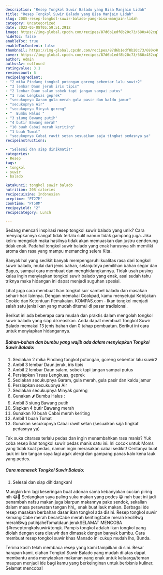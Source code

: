 ```yaml
---
description: "Resep Tongkol Suwir Balado yang Bisa Manjain Lidah"
title: "Resep Tongkol Suwir Balado yang Bisa Manjain Lidah"
slug: 2085-resep-tongkol-suwir-balado-yang-bisa-manjain-lidah
category: Uncategorized
date: 2022-05-08T05:59:51.291Z
image: https://img-global.cpcdn.com/recipes/87d6b1edf8b20c73/680x482cq70/tongkol-suwir-balado-foto-resep-utama.jpg
hideToc: false
enableToc: true
enableTocContent: false
thumbnail: https://img-global.cpcdn.com/recipes/87d6b1edf8b20c73/680x482cq70/tongkol-suwir-balado-foto-resep-utama.jpg
cover: https://img-global.cpcdn.com/recipes/87d6b1edf8b20c73/680x482cq70/tongkol-suwir-balado-foto-resep-utama.jpg
author: Admin
authorAv: notfound
ratingvalue: 3.1
reviewcount: 6
recipeingredient:
- "2 mika Pindang tongkol potongan goreng sebentar lalu suwir2"
- "3 lembar Daun jeruk iris tipis"
- "2 lembar Daun salam sobek tapi jangan sampai putus"
- "1 ruas Lengkuas geprek"
- "secukupnya Garam gula merah gula pasir dan kaldu jamur"
- "secukupnya Air"
- "secukupnya Minyak goreng"
- "  Bumbu Halus "
- "3 siung Bawang putih"
- "4 butir Bawang merah"
- "10 buah Cabai merah keriting"
- "1 buah Tomat"
- "secukupnya Cabai rawit setan sesuaikan saja tingkat pedasnya ya"
recipeinstructions:

- "Selesai dan siap dinikmati!"
categories:
- Resep
tags:
- tongkol
- suwir
- balado

katakunci: tongkol suwir balado 
nutrition: 208 calories
recipecuisine: Indonesian
preptime: "PT27M"
cooktime: "PT50M"
recipeyield: "2"
recipecategory: Lunch

---
```





Sedang mencari inspirasi resep tongkol suwir balado yang unik? Cara menyiapkannya sangat tidak terlalu sulit namun tidak gampang juga. Jika keliru mengolah maka hasilnya tidak akan memuaskan dan justru cenderung tidak enak. Padahal tongkol suwir balado yang enak harusnya sih memiliki aroma dan rasa yang mampu memancing selera Kita.





Banyak hal yang sedikit banyak mempengaruhi kualitas rasa dari tongkol suwir balado, mulai dari jenis bahan, selanjutnya pemilihan bahan segar dan Bagus, sampai cara membuat dan menghidangkannya. Tidak usah pusing kalau ingin menyiapkan tongkol suwir balado yang enak,      asal sudah tahu triknya maka hidangan ini dapat menjadi suguhan spesial.














Lihat juga cara membuat Ikan tongkol suir sambel balado dan masakan sehari-hari lainnya. Dengan memakai Cookpad, kamu menyetujui Kebijakan Cookie dan Ketentuan Pemakaian. KOMPAS.com - Ikan tongkol menjadi salah satu jenis ikan yang mudah ditemui di pasar tradisional.






Berikut ini ada beberapa cara mudah dan praktis dalam mengolah tongkol suwir balado yang siap dikreasikan. Anda dapat membuat Tongkol Suwir Balado memakai 13 jenis bahan dan 0 tahap pembuatan. Berikut ini cara untuk menyiapkan hidangannya.

<!--inarticleads1-->

##### Bahan-bahan dan bumbu yang wajib ada dalam menyiapkan Tongkol Suwir Balado:

1. Sediakan 2 mika Pindang tongkol potongan, goreng sebentar lalu suwir2
1. Ambil 3 lembar Daun jeruk, iris tipis
1. Ambil 2 lembar Daun salam, sobek tapi jangan sampai putus
1. Persiapkan 1 ruas Lengkuas, geprek
1. Sediakan secukupnya Garam, gula merah, gula pasir dan kaldu jamur
1. Persiapkan secukupnya Air
1. Sediakan secukupnya Minyak goreng
1. Gunakan  🌶 Bumbu Halus :
1. Ambil 3 siung Bawang putih
1. Siapkan 4 butir Bawang merah
1. Gunakan 10 buah Cabai merah keriting
1. Ambil 1 buah Tomat
1. Gunakan secukupnya Cabai rawit setan (sesuaikan saja tingkat pedasnya ya)


Tak suka citarasa terlalu pedas dan ingin menambahkan rasa manis? Yuk coba resep ikan tongkol suwir pedas manis satu ini. Ini cocok untuk Moms yang tidak kuat pedas, namun ingin merasakan cabai sedikit! Ceritanya buat lauk ini krn tangan saya lagi agak alergi dan gampang panas kalo kena lauk yang pedes. 

<!--inarticleads2-->

##### Cara memasak Tongkol Suwir Balado:


1. Selesai dan siap dihidangkan!

Mungkin krn lagi keseringan buat adonan sama kebanyakan cucian piring nih 😂🤭 Sedangkan saya paling suka makan yang pedes 😁 nah buat ini jadi penambah nafsu makan juga biarpun makannya pake sendok, sekalian dalam masa perawatan tangan hhi,, enak buat lauk makan. Berbagai ide resep masakan berbahan dasar ikan tongkol ada disini. Resep tongkol suwir kemangiCabe merah besarCabe merah keritingCabe merah kecilBwg merahBwg putihjaheTomatdaun jerukSELAMAT MENCOBA :)#reseptongkolsuwir#tongk. Pampis tongkol adalah ikan tongkol yang diolah dengan cara disuwir dan dimasak dengan banyak bumbu. Cara membuat resep tongkol suwir khas Manado ini cukup mudah lho, Bunda. 

Terima kasih telah membaca resep yang kami tampilkan di sini. Besar harapan kami, olahan Tongkol Suwir Balado yang mudah di atas dapat membantu anda menyiapkan makanan yang enak untuk keluarga/teman maupun menjadi ide bagi kamu yang berkeinginan untuk berbisnis kuliner. Selamat mencoba!

